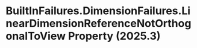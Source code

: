 # BuiltInFailures.DimensionFailures.LinearDimensionReferenceNotOrthogonalToView Property (2025.3)

﻿